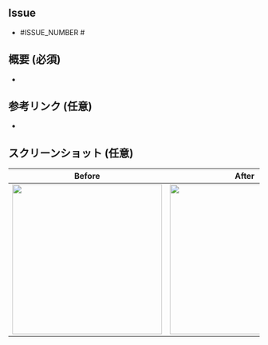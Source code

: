 ## Issue
- #ISSUE_NUMBER #

## 概要 (必須)
<!-- 概要をここに記入してください。 -->
- 

## 参考リンク (任意)
- 

## スクリーンショット (任意)
|           Before           |           After            |
|:--------------------------:|:--------------------------:|
| <img src="" width="300" /> | <img src="" width="300" /> |
